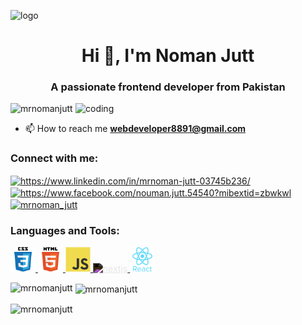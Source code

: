 ![logo](https://github.com/MrNomanJutt/MrNomanJutt/blob/main/Blue%20Modern%20Gaming%20Banner%20Landscape%20.png)
<h1 align="center">Hi 👋, I'm Noman Jutt</h1>
<h3 align="center">A passionate frontend developer from Pakistan</h3>
<img align="right" alt= "coding" width= "400" src="https://user-images.githubusercontent.com/55389276/140866485-8fb1c876-9a8f-4d6a-98dc-08c4981eaf70.gif">
 
<p align="left"> <img src="https://komarev.com/ghpvc/?username=mrnomanjutt&label=Profile%20views&color=0e75b6&style=flat" alt="mrnomanjutt" /> </p>

- 📫 How to reach me **webdeveloper8891@gmail.com**

<h3 align="left">Connect with me:</h3>
<p align="left">
<a href="https://linkedin.com/in/https://www.linkedin.com/in/mrnoman-jutt-03745b236/" target="blank"><img align="center" src="https://raw.githubusercontent.com/rahuldkjain/github-profile-readme-generator/master/src/images/icons/Social/linked-in-alt.svg" alt="https://www.linkedin.com/in/mrnoman-jutt-03745b236/" height="30" width="40" /></a>
<a href="https://fb.com/https://www.facebook.com/nouman.jutt.54540?mibextid=zbwkwl" target="blank"><img align="center" src="https://raw.githubusercontent.com/rahuldkjain/github-profile-readme-generator/master/src/images/icons/Social/facebook.svg" alt="https://www.facebook.com/nouman.jutt.54540?mibextid=zbwkwl" height="30" width="40" /></a>
<a href="https://instagram.com/mrnoman_jutt" target="blank"><img align="center" src="https://raw.githubusercontent.com/rahuldkjain/github-profile-readme-generator/master/src/images/icons/Social/instagram.svg" alt="mrnoman_jutt" height="30" width="40" /></a>
</p>

<h3 align="left">Languages and Tools:</h3>
<p align="left"> <a href="https://www.w3schools.com/css/" target="_blank" rel="noreferrer"> <img src="https://raw.githubusercontent.com/devicons/devicon/master/icons/css3/css3-original-wordmark.svg" alt="css3" width="40" height="40"/> </a> <a href="https://www.w3.org/html/" target="_blank" rel="noreferrer"> <img src="https://raw.githubusercontent.com/devicons/devicon/master/icons/html5/html5-original-wordmark.svg" alt="html5" width="40" height="40"/> </a> <a href="https://developer.mozilla.org/en-US/docs/Web/JavaScript" target="_blank" rel="noreferrer"> <img src="https://raw.githubusercontent.com/devicons/devicon/master/icons/javascript/javascript-original.svg" alt="javascript" width="40" height="40"/> </a> <a href="https://nextjs.org/" target="_blank" rel="noreferrer"> <img style="filter: invert(1)" src="https://cdn.worldvectorlogo.com/logos/nextjs-2.svg" alt="nextjs" width="40" height="40"/> </a> <a href="https://reactjs.org/" target="_blank" rel="noreferrer"> <img src="https://raw.githubusercontent.com/devicons/devicon/master/icons/react/react-original-wordmark.svg" alt="react" width="40" height="40"/> </a> </p>

<p><img align="left" src="https://github-readme-stats.vercel.app/api/top-langs?username=mrnomanjutt&show_icons=true&locale=en&layout=compact" alt="mrnomanjutt" /></p>

<p>&nbsp;<img align="center" src="https://github-readme-stats.vercel.app/api?username=mrnomanjutt&show_icons=true&locale=en" alt="mrnomanjutt" /></p>

<p><img align="center" src="https://github-readme-streak-stats.herokuapp.com/?user=mrnomanjutt&" alt="mrnomanjutt" /></p>
